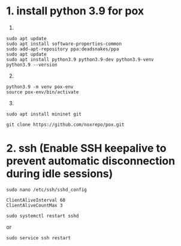 # 1. install python 3.9 for pox

1. 

```
sudo apt update
sudo apt install software-properties-common
sudo add-apt-repository ppa:deadsnakes/ppa
sudo apt update
sudo apt install python3.9 python3.9-dev python3.9-venv
python3.9 --version
```

2. 

```
python3.9 -m venv pox-env
source pox-env/bin/activate
```

3.

```
sudo apt install mininet git
```

```
git clone https://github.com/noxrepo/pox.git
```

# 2. ssh (Enable SSH keepalive to prevent automatic disconnection during idle sessions)

```
sudo nano /etc/ssh/sshd_config
```

```
ClientAliveInterval 60      
ClientAliveCountMax 3       
```

```
sudo systemctl restart sshd
```

or 

```
sudo service ssh restart
```
